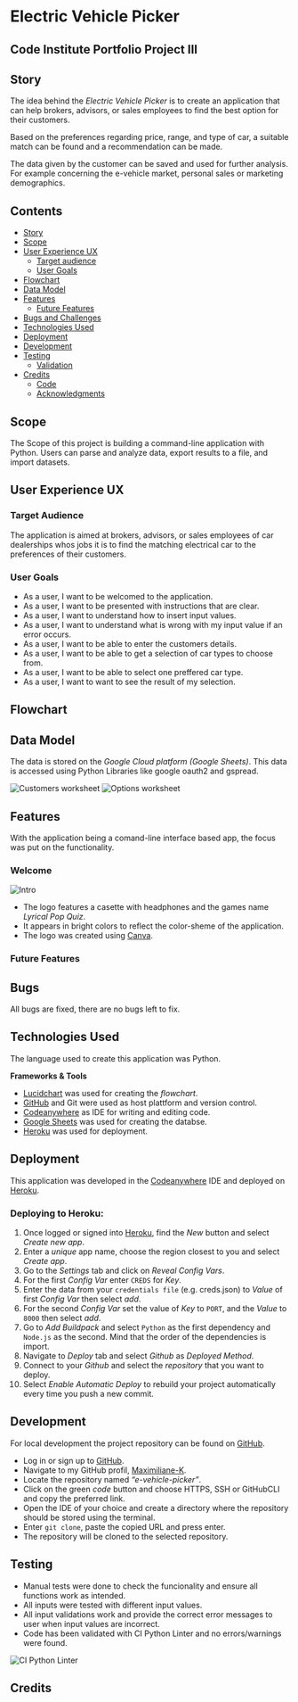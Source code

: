 # **Electric Vehicle Picker**

## **Code Institute Portfolio Project III**
## **Story**
The idea behind the *Electric Vehicle Picker* is to create an application that can help brokers, advisors, or sales employees to find the best option for their customers. 

Based on the preferences regarding price, range, and type of car, a suitable match can be found and a recommendation can be made. 

The data given by the customer can be saved and used for further analysis. For example concerning the e-vehicle market, personal sales or marketing demographics.  

## **Contents**
* [Story](#story)
* [Scope](#scope)
* [User Experience UX](#user-experience-ux)
    * [Target audience](#target-audience)
    * [User Goals](#user-goals)
* [Flowchart](#flowchart)
* [Data Model](#data-model)
* [Features](#features)
    * [Future Features](#future-features)
* [Bugs and Challenges](#bugs-and-challenges)
* [Technologies Used](#technologies-used)
* [Deployment](#deployment)
* [Development](#development)
* [Testing](#testing)
    * [Validation](#validation)
* [Credits](#credits)
    * [Code](#code)
    * [Acknowledgments](#acknowledgments)

## **Scope**
The Scope of this project is building a command-line application with Python. Users can parse and analyze data, export results to a file, and import datasets. 

## **User Experience UX**

### **Target Audience**
The application is aimed at brokers, advisors, or sales employees of car dealerships whos jobs it is to find the matching electrical car to the preferences of their customers. 

### **User Goals**
-   As a user, I want to be welcomed to the application.
-   As a user, I want to be presented with instructions that are clear.
-   As a user, I want to understand how to insert input values.
-   As a user, I want to understand what is wrong with my input value if an error occurs.
-   As a user, I want to be able to enter the customers details.
-   As a user, I want to be able to get a selection of car types to choose from.
-   As a user, I want to be able to select one preffered car type.
-   As a user, I want to want to see the result of my selection.

## **Flowchart**

## **Data Model**
The data is stored on the *Google Cloud platform (Google Sheets)*. This data is accessed using Python Libraries like google oauth2 and gspread. 

![Customers worksheet](documentation/screenshots/googlesheet-customers.png)
![Options worksheet](documentation/screenshots/googlesheet-options.png)

## **Features**
With the application being a comand-line interface based app, the focus was put on the functionality. 

### **Welcome**

![Intro](documentation/screenshots/screenshot-logo.png)

- The logo features a casette with headphones and the games name *Lyrical Pop Quiz*.
- It appears in bright colors to reflect the color-sheme of the application. 
- The logo was created using [Canva](https://www.canva.com/).


### **Future Features**

## **Bugs**
All bugs are fixed, there are no bugs left to fix.

## **Technologies Used**
The language used to create this application was Python.

**Frameworks & Tools**
* [Lucidchart](https://www.lucidchart.com/pages/landing?utm_source=google&utm_medium=cpc&utm_campaign=_chart_ol_allcountries_mixed_search_brand_exact_&km_CPC_CampaignId=12085501855&km_CPC_AdGroupID=117687297058&km_CPC_Keyword=lucid%20chart&km_CPC_MatchType=e&km_CPC_ExtensionID=&km_CPC_Network=g&km_CPC_AdPosition=&km_CPC_Creative=491660231431&km_CPC_TargetID=kwd-55720648523&km_CPC_Country=1008311&km_CPC_Device=c&km_CPC_placement=&km_CPC_target=&gclid=EAIaIQobChMInrXb5vHd_wIVWfZ3Ch37Ogt_EAAYASAAEgJKpPD_BwE) was used for creating the *flowchart*. 
* [GitHub](https://github.com/join/welcome) and Git were used as host plattform and version control.
* [Codeanywhere](https://app.codeanywhere.com/) as IDE for writing and editing code.
* [Google Sheets](https://www.google.com/sheets/about/) was used for creating the databse.
* [Heroku](https://dashboard.heroku.com/apps) was used for deployment.

## **Deployment**
This application was developed in the [Codeanywhere](https://app.codeanywhere.com/) IDE and deployed on [Heroku](https://electric-vehicle-picker-aa4e1c9b3f59.herokuapp.com/).

### Deploying to Heroku:
1. Once logged or signed into [Heroku](https://dashboard.heroku.com/apps), find the *New* button and select *Create new app*.
2. Enter a *unique* app name, choose the region closest to you and select
*Create app*.
3. Go to the *Settings* tab and click on *Reveal Config Vars*.
5. For the first *Config Var* enter `CREDS` for *Key*.
6. Enter the data from your `credentials file` (e.g. creds.json) to *Value* of first *Config Var* then select *add*.
7. For the second *Config Var* set the value of *Key* to `PORT`, and the *Value* to `8000` then select *add*.
8. Go to *Add Buildpack* and select `Python` as the first dependency and `Node.js` as the second. Mind that the order of the dependencies is import.
9. Navigate to *Deploy* tab and select *Github* as *Deployed Method*.
10. Connect to your *Github* and select the *repository* that you want to deploy. 
11. Select *Enable Automatic Deploy* to rebuild your project automatically every time you push a new commit.

## **Development**
For local development the project repository can be found on [GitHub](https://github.com/join/welcome).
-	Log in or sign up to [GitHub](https://github.com/join/welcome).
-	Navigate to my GitHub profil, [Maximiliane-K](https://github.com/Maximiliane-K.).
-	Locate the repository named *“e-vehicle-picker”*.
-	Click on the green *code* button and choose HTTPS, SSH or GitHubCLI and copy the preferred link. 
-	Open the IDE of your choice and create a directory where the repository should be stored using the terminal. 
-	Enter `git clone`, paste the copied URL and press enter.
-	The repository will be cloned to the selected repository. 

## **Testing**
* Manual tests were done to check the funcionality and ensure all functions work as intended.
* All inputs were tested with different input values.
* All input validations work and provide the correct error messages to user when input values are incorrect.
* Code has been validated with CI Python Linter and no errors/warnings were found.

![CI Python Linter ](documentation/screenshots/ci-python-linter.png)

## **Credits**
